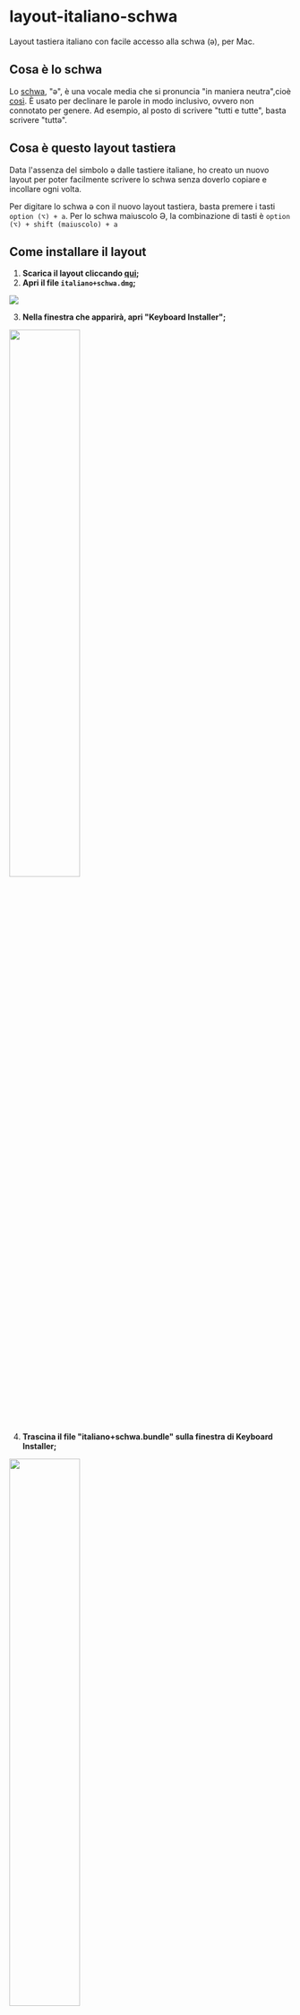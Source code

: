 # layout-italiano-schwa
Layout tastiera italiano con facile accesso alla schwa (ə), per Mac.

## Cosa è lo schwa
Lo [schwa](https://it.wikipedia.org/wiki/Scev%C3%A0), "ə", è una vocale media che si pronuncia "in maniera neutra",cioè [così](https://www.instagram.com/stories/highlights/17848588865141319/). È usato per declinare le parole in modo inclusivo, ovvero non connotato per genere. Ad esempio, al posto di scrivere "tutti e tutte", basta scrivere "tuttə".

## Cosa è questo layout tastiera
Data l'assenza del simbolo ə dalle tastiere italiane, ho creato un nuovo layout per poter facilmente scrivere lo schwa senza doverlo copiare e incollare ogni volta. 

Per digitare lo schwa ə con il nuovo layout tastiera, basta premere i tasti `option (⌥) + a`. Per lo schwa maiuscolo Ə, la combinazione di tasti è `option (⌥) + shift (maiuscolo) + a`

## Come installare il layout
1. **Scarica il layout cliccando [qui](https://github.com/restuccia/layout-italiano-schwa/releases/download/v0.1/italiano+schwa.dmg);**
2. **Apri il file `italiano+schwa.dmg`;**
<img src="https://raw.githubusercontent.com/restuccia/layout-italiano-schwa/main/screenshots/1-dmg.jpg">

3. **Nella finestra che apparirà, apri "Keyboard Installer";**
<img src="https://raw.githubusercontent.com/restuccia/layout-italiano-schwa/main/screenshots/2-dmg_open.jpg" width=50% height=50%>

4. **Trascina il file "italiano+schwa.bundle" sulla finestra di Keyboard Installer;**
<img src="https://raw.githubusercontent.com/restuccia/layout-italiano-schwa/main/screenshots/3-installer.jpg" width=50% height=50%>

5. **Clicca su "Install for current user";**
6. **Riavvia il computer;**

7. **Clicca sul menu Apple ()  > Preferenze di Sistema, poi su Tastiera, quindi sulla scheda “Sorgenti di input”;**
<img src="https://raw.githubusercontent.com/restuccia/layout-italiano-schwa/main/screenshots/4-preferences.jpg" width=40% height=40%>
<img src="https://raw.githubusercontent.com/restuccia/layout-italiano-schwa/main/screenshots/5-tastiera.jpg" width=50% height=50%>

8. **Clicca sul bottone "+", seleziona "Italiano" nel menu a sinistra;**
<img src="https://raw.githubusercontent.com/restuccia/layout-italiano-schwa/main/screenshots/6-input.jpg" width=50% height=50%>

9. **Seleziona il layout "Italiano+schwa" e clicca su aggiungi;**
10. **Una icona con la bandiera italiana apparirà nella barra dei menu, in alto a destra nello schermo. Clicca sulla bandiera per scegliere il nuovo layout.**
<img src="https://raw.githubusercontent.com/restuccia/layout-italiano-schwa/main/screenshots/7-menubar.jpg">

11. **Per digitare lo schwa ə con il nuovo layout tastiera, basta premere i tasti** `option (⌥) + a`. **Per lo schwa maiuscolo Ə, la combinazione di tasti è** `option (⌥) + shift (maiuscolo) + a`.

## Info sul layout
Il layout è stato creato con [sillsdev/Ukelele](https://github.com/sillsdev/Ukelele), a partire dal layout tastiera italiano di default.

Il layout è stato testato sul mio MacBook Air (mid-2012), dovrebbe funzionare su qualsiasi Mac abbastanza recente.

## Più informazioni sul linguaggio inclusivo
- [italianoinclusivo.it](https://italianoinclusivo.it/)
- [Lo schwa tra fantasia e norma. Vera Gheno, 2020](https://lafalla.cassero.it/lo-schwa-tra-fantasia-e-norma/)
- [Il difficile dibattito in Italia per un linguaggio inclusivo. Alessandra Vescio, Valigia Blu, 4 agosto 2020](https://www.valigiablu.it/linguaggio-inclusivo-dibattito/)
- [Cos’è lo schwa, e come si pronuncia, Il Post, 28 agosto 2020](https://www.ilpost.it/2020/08/28/schwa/)
- [Carə tuttə, il linguaggio inclusivo esiste. Perché non usarlo? Intervista a Vera Gheno. Chiara Zanini, The Submarine, 3 agosto 2020](https://thesubmarine.it/2020/08/03/schwa-linguaggio-inclusivo-vera-gheno/)
